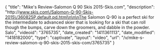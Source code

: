 {
    "title": "Mike's Review-Salomon Q 90 Skis 2015-Skis.com",
    "description": "http:\/\/www.skis.com\/Salomon-Q-90-Skis-2015\/360825P,default,pd.html\n\n\nThe Salomon Q-90 is a perfect ski for the intermediate to advanced skier that is looking for a ski that can roll though the bumps, carve down the groomers, and dabble in the powder. Salo",
    "videoid": "3765735",
    "date_created": "1411361113",
    "date_modified": "1418182000",
    "type": "captivate",
    "layout": "video",
    "url": "\/v\/mike-s-review-salomon-q-90-skis-2015-skis-com\/3765735"
}